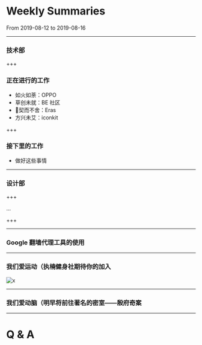 # Weekly Summaries

From 2019-08-12 to 2019-08-16

---

### 技术部

+++

### 正在进行的工作

- 如火如荼：OPPO
- 草创未就：BE 社区
- 契而不舍：Eras
- 方兴未艾：iconkit

+++

### 接下里的工作

- 做好这些事情

---

### 设计部

+++

...

+++

---

### Google 翻墙代理工具的使用

---

### 我们爱运动（执楠健身社期待你的加入

![x](http://qiniu.daguchuangyi.com/fitness.jpeg)

---

### 我们爱动脑（明早将前往著名的密室——殷府奇案

---

### 

# Q & A



